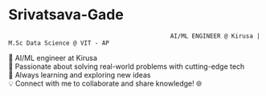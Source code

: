  # Srivatsava-Gade
                                                 AI/ML ENGINEER @ Kirusa | M.Sc Data Science @ VIT - AP
 👋 AI/ML engineer at Kirusa</br>
 🤖 Passionate about solving real-world problems with cutting-edge tech</br> 
 🚀 Always learning and exploring new ideas</br>
 💡 Connect with me to collaborate and share knowledge! 🌐
